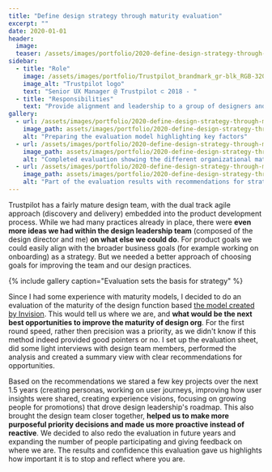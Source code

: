 ```yaml
---
title: "Define design strategy through maturity evaluation"
excerpt: ""
date: 2020-01-01
header:
  image:
  teaser: /assets/images/portfolio/2020-define-design-strategy-through-maturity-evaluation-1.png
sidebar:
  - title: "Role"
    image: /assets/images/portfolio/Trustpilot_brandmark_gr-blk_RGB-320x132px.png
    image_alt: "Trustpilot logo"
    text: "Senior UX Manager @ Trustpilot ⊂ 2018 - "
  - title: "Responsibilities"
    text: "Provide alignment and leadership to a group of designers and researchers working on the B2B product."
gallery:
  - url: /assets/images/portfolio/2020-define-design-strategy-through-maturity-evaluation-1.png
    image_path: assets/images/portfolio/2020-define-design-strategy-through-maturity-evaluation-1.png
    alt: "Preparing the evaluation model highlighting key factors"
  - url: /assets/images/portfolio/2020-define-design-strategy-through-maturity-evaluation-2.png
    image_path: assets/images/portfolio/2020-define-design-strategy-through-maturity-evaluation-2.png
    alt: "Completed evaluation showing the different organizational maturity levels"
  - url: /assets/images/portfolio/2020-define-design-strategy-through-maturity-evaluation-3.png
    image_path: assets/images/portfolio/2020-define-design-strategy-through-maturity-evaluation-3.png
    alt: "Part of the evaluation results with recommendations for strategy"
---
```


Trustpilot has a fairly mature design team, with the dual track agile approach (discovery and delivery) embedded into the product development process. While we had many practices already in place, there were **even more ideas we had within the design leadership team** (composed of the design director and me) **on what else we could do**. For product goals we could easily align with the broader business goals (for example working on onboarding) as a strategy. But we needed a better approach of choosing goals for improving the team and our design practices.

{% include gallery caption="Evaluation sets the basis for strategy" %}

Since I had some experience with maturity models, I decided to do an evaluation of the maturity of the design function based [the model created by Invision](https://www.invisionapp.com/design-better/design-maturity-model/). This would tell us where we are, and **what would be the next best opportunities to improve the maturity of design org**. For the first round speed, rather then precision was a priority, as we didn't know if this method indeed provided good pointers or no. I set up the evaluation sheet, did some light interviews with design team members, performed the analysis and created a summary view with clear recommendations for opportunities.

Based on the recommendations we stared a few key projects over the next 1.5 years (creating personas, working on user journeys, improving how user insights were shared, creating experience visions, focusing on growing people for promotions) that drove design leadership's roadmap. This also brought the design team closer together, **helped us to make more purposeful priority decisions and made us more proactive instead of reactive**. We decided to also redo the evaluation in future years and expanding the number of people participating and giving feedback on where we are. The results and confidence this evaluation gave us highlights how important it is to stop and reflect where you are.
